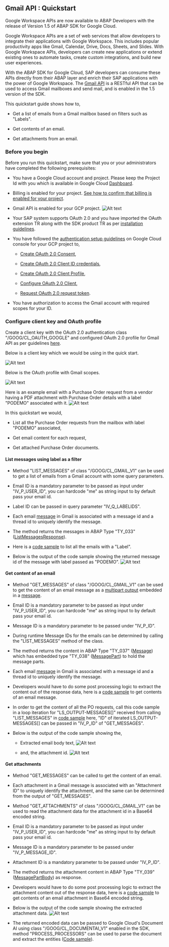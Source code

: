 Gmail API : Quickstart
----------------------

Google Workspace APIs are now available to ABAP Developers with the release of Version 1.5 of ABAP SDK for Google Cloud.

Google Workspace APIs are a set of web services that allow developers to integrate their applications with Google Workspace. This includes popular productivity apps like Gmail, Calendar, Drive, Docs, Sheets, and Slides. With Google Workspace APIs, developers can create new applications or extend existing ones to automate tasks, create custom integrations, and build new user experiences.

With the ABAP SDK for Google Cloud, SAP developers can consume these APIs directly from their ABAP layer and enrich their SAP applications with the power of Google Workspace. The [Gmail API](https://developers.google.com/gmail) is a RESTful API that can be used to access Gmail mailboxes and send mail, and is enabled in the 1.5 version of the SDK.

This quickstart guide shows how to,

-   Get a list of emails from a Gmail mailbox based on filters such as "Labels".

-   Get contents of an email.

-   Get attachments from an email.

### Before you begin

Before you run this quickstart, make sure that you or your administrators have completed the following prerequisites:

-   You have a Google Cloud account and project. Please keep the Project Id with you which is available in Google Cloud [Dashboard](https://console.cloud.google.com/home/dashboard).

-   Billing is enabled for your project. [See how to confirm that billing is enabled for your project](https://cloud.google.com/billing/docs/how-to/verify-billing-enabled).

-   Gmail API is enabled for your GCP project.
![Alt text](images/img-gmail-api-enable.png)

-   Your SAP system supports OAuth 2.0 and you have imported the OAuth extension TR along with the SDK product TR as per [installation guidelines](https://cloud.google.com/solutions/sap/docs/abap-sdk/latest/install-config#install_the).

-   You have followed the [authentication setup guidelines](https://cloud.google.com/solutions/sap/docs/abap-sdk/latest/authentication#oauth_with_client_credentials) on Google Cloud console for your GCP project to,

    -   [Create OAuth 2.0 Consent](https://cloud.google.com/solutions/sap/docs/abap-sdk/latest/authentication#oauth_config_consent),

    -   [Create OAuth 2.0 Client ID credentials](https://cloud.google.com/solutions/sap/docs/abap-sdk/latest/authentication#oauth_create_credentials),

    -   [Create OAuth 2.0 Client Profile](https://cloud.google.com/solutions/sap/docs/abap-sdk/latest/authentication#oauth_setup_client_profile),

    -   [Configure OAuth 2.0 Client](https://cloud.google.com/solutions/sap/docs/abap-sdk/latest/authentication#oauth_configure_client),

    -   [Request OAuth 2.0 request token](https://cloud.google.com/solutions/sap/docs/abap-sdk/latest/authentication#oauth_request_token).

-   You have authorization to access the Gmail account with required scopes for your ID.

### Configure client key and OAuth profile

Create a client key with the OAuth 2.0 authentication class "/GOOG/CL_OAUTH_GOOGLE" and configured OAuth 2.0 profile for Gmail API as per guidelines [here](https://cloud.google.com/solutions/sap/docs/abap-sdk/latest/authentication#oauth_configure_client_key).

Below is a client key which we would be using in the quick start.

![Alt text](images/img-gmail-client-key.png)

Below is the OAuth profile with Gmail scopes.

![Alt text](images/img-gmail-oauth-profile.png)

Here is an example email with a Purchase Order request from a vendor having a PDF attachment with Purchase Order details with a label "PODEMO" associated with it.
![Alt text](images/img-gmail-po-email.png)

In this quickstart we would,

-   List all the Purchase Order requests from the mailbox with label "PODEMO" associated,

-   Get email content for each request,

-   Get attached Purchase Order documents.

#### List messages using label as a filter

-   Method "LIST_MESSAGES" of class "/GOOG/CL_GMAIL_V1" can be used to get a list of emails from a Gmail account with some query parameters.

-   Email ID is a mandatory parameter to be passed as input under "IV_P_USER_ID", you can hardcode "me" as string input to by default pass your email id.

-   Label ID can be passed in query parameter "IV_Q_LABELIDS".

-   Each email [message](https://developers.google.com/gmail/api/reference/rest/v1/users.messages#Message) in Gmail is associated with a message id and a thread id to uniquely identify the message.

-   The method returns the messages in ABAP Type "TY_033" ([ListMessagesResponse](https://developers.google.com/gmail/api/reference/rest/v1/users.messages/list#response-body)).

-   Here is a [code sample](zr_qs_gmail_list_messages.prog.abap) to list all the emails with a "Label".

-   Below is the output of the code sample showing the returned message id of the message with label passed as "PODEMO".
![Alt text](images/img-gmail-list-messages-output.png)

#### Get content of an email

-   Method "GET_MESSAGES" of class "/GOOG/CL_GMAIL_V1" can be used to get the content of an email message as a [multipart output](https://developers.google.com/gmail/api/reference/rest/v1/users.messages#Message.MessagePart) embedded in a [message](https://developers.google.com/gmail/api/reference/rest/v1/users.messages#Message).

-   Email ID is a mandatory parameter to be passed as input under "IV_P_USER_ID", you can hardcode "me" as string input to by default pass your email id.

-   Message ID is a mandatory parameter to be passed under "IV_P_ID".

-   During runtime Message IDs for the emails can be determined by calling the "LIST_MESSAGES" method of the class.

-   The method returns the content in ABAP Type "TY_037" ([Message](https://developers.google.com/gmail/api/reference/rest/v1/users.messages#Message)) which has embedded type "TY_038" ([MessagePart](https://developers.google.com/gmail/api/reference/rest/v1/users.messages#Message.MessagePart)) to hold the message parts.

-   Each email [message](https://developers.google.com/gmail/api/reference/rest/v1/users.messages#Message) in Gmail is associated with a message id and a thread id to uniquely identify the message.

-   Developers would have to do some post processing logic to extract the content out of the response data, here is a [code sample](zr_qs_gmail_get_messages.prog.abap) to get contents of an email message.

-   In order to get the content of all the PO requests, call this code sample in a loop iteration for "LS_OUTPUT-MESSAGES[]" received from calling "LIST_MESSAGES" in [code sample](zr_qs_gmail_list_messages.prog.abap) here, "ID" of iterated LS_OUTPUT-MESSAGES[] can be passed in "IV_P_ID" of "GET_MESSAGES".

-   Below is the output of the code sample showing the,

    -   Extracted email body text,
![Alt text](images/img-gmail-get-message-body.png)

    -   and, the attachment id.
![Alt text](images/img-gmail-get-messages-attachment.png)

#### Get attachments

-   Method "GET_MESSAGES" can be called to get the content of an email.

-   Each attachment in a Gmail message is associated with an "Attachment ID" to uniquely identify the attachment, and the same can be determined from the output of "GET_MESSAGES".

-   Method "GET_ATTACHMENTS" of class "/GOOG/CL_GMAIL_V1" can be used to read the attachment data for the attachment id in a Base64 encoded string.

-   Email ID is a mandatory parameter to be passed as input under "IV_P_USER_ID", you can hardcode "me" as string input to by default pass your email id.

-   Message ID is a mandatory parameter to be passed under "IV_P_MESSAGE_ID".

-   Attachment ID is a mandatory parameter to be passed under "IV_P_ID".

-   The method returns the attachment content in ABAP Type "TY_039" ([MessagePartBody](https://developers.google.com/gmail/api/reference/rest/v1/users.messages.attachments#MessagePartBody)) as response.

-   Developers would have to do some post processing logic to extract the attachment content out of the response data, here is a [code sample](zr_qs_gmail_get_attachments.prog.abap) to get contents of an email attachment in Base64 encoded string.

-   Below is the output of the code sample showing the extracted attachment data.
![Alt text](images/img-gmail-get-attachments-output.png)

-   The returned encoded data can be passed to Google Cloud's Document AI using class "/GOOG/CL_DOCUMENTAI_V1" enabled in the SDK, method "PROCESS_PROCESSORS" can be used to parse the document and extract the entities ([Code sample](https://cloud.google.com/solutions/sap/docs/abap-sdk/samples/docai-process-single-document)).